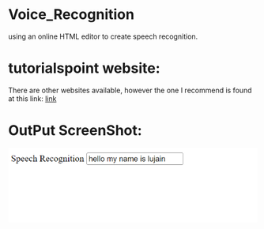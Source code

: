 # Voice_Recognition
using an online HTML editor to create speech recognition. 

# tutorialspoint website:
 There are other websites available, however the one I recommend is found at this link:
   [link](https://www.tutorialspoint.com/online_html_editor.php)

# OutPut ScreenShot:

  ![photo](outPut.png)

